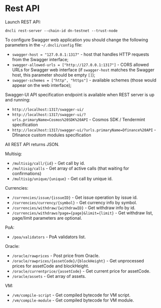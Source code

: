 # Rest API

Launch REST API:

    dncli rest-server --chain-id dn-testnet --trust-node

To configure Swagger web application you should change the following parameters in the `~/.dncli/config` file:
* `swagger-host = "127.0.0.1:1317"` - host that handles HTTP requests from the Swagger interface;
* `swagger-allowed-urls = ["http://127.0.0.1:1317"]` - CORS allowed URLs for Swagger web interface (if `swagger-host`
matches the Swagger host, this parameter should be empty `[]`);
* `swagger-schemes = ["http", "https"]` - available schemes (those would appear on the web interface); 

Swagger-UI API specification endpoint is available when REST server is up and running:
* `http://localhost:1317/swagger-ui/` 
* `http://localhost:1317/swagger-ui/?urls.primaryName=Cosmos%20SDK%20API` - Cosmos SDK / Tendermint specification 
* `http://localhost:1317/swagger-ui/?urls.primaryName=Dfinance%20API`     - Dfinance custom modules specification 

All REST API returns JSON.

Multisig:

* `/multisig/call/{id}` - Get call by id.
* `/multisig/calls` - Get array of active calls (that waiting for confirmations)
* `/multisig/unique/{unique}` - Get call by unique id.

Currencies:

* `/currencies/issue/{issueID}` - Get issue operation by issue id.
* `/currencies/currency/{symbol}` - Get currency info by symbol.
* `/currencies/withdraw/{withdrawID}` - Get withdraw info by id.
* `/currencies/withdraws?page={page}&limit={limit}` - Get withdraw list, page/limit parameters are optional.

PoA:

* `/poa/validators` - PoA validators list.

Oracle:
* `/oracle/rawprices` - Post price from Oracle.
* `/oracle/rawprices/{assetCode}/{blockHeight}` - Get unprocessed prices for assetCode and blockHeight.
* `/oracle/currentprice/{assetCode}` - Get current price for assetCode.
* `/oracle/assets` - Get array of assets.

VM:
* `/vm/compile-script` - Get compiled bytecode for VM script.
* `/vm/compile-module` - Get compiled bytecode for VM module.